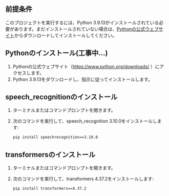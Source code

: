 ## 前提条件

このプロジェクトを実行するには、Python 3.9.13がインストールされている必要があります。まだインストールされていない場合は、[Pythonの公式ウェブサイト](https://www.python.org/downloads/)からダウンロードしてインストールしてください。

## Pythonのインストール(工事中...)

1. Pythonの公式ウェブサイト（https://www.python.org/downloads/ ）にアクセスします。
2. Python 3.9.13をダウンロードし、指示に従ってインストールします。

## speech_recognitionのインストール

1. ターミナルまたはコマンドプロンプトを開きます。
2. 次のコマンドを実行して、speech_recognition 3.10.0をインストールします:

   ```bash
   pip install speechrecognition==3.10.0

## transformersのインストール

1. ターミナルまたはコマンドプロンプトを開きます。
2. 次のコマンドを実行して、transformers 4.37.2をインストールします:

   ```bash
   pip install transformers==4.37.2